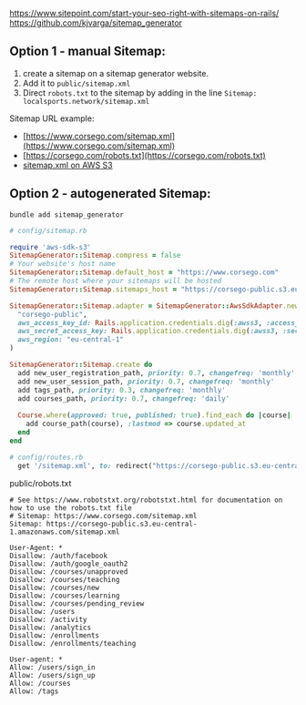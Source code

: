 https://www.sitepoint.com/start-your-seo-right-with-sitemaps-on-rails/
https://github.com/kjvarga/sitemap_generator

## Option 1 - manual Sitemap:

1. create a sitemap on a sitemap generator website. 
2. Add it to `public/sitemap.xml`
3. Direct `robots.txt` to the sitemap by adding in the line `Sitemap: localsports.network/sitemap.xml`

Sitemap URL example:

* [https://www.corsego.com/sitemap.xml](https://www.corsego.com/sitemap.xml)
* [https://corsego.com/robots.txt](https://corsego.com/robots.txt)
* [sitemap.xml on AWS S3](https://corsego-public.s3.eu-central-1.amazonaws.com/sitemap.xml)

## Option 2 - autogenerated Sitemap:

```shell
bundle add sitemap_generator
```

```ruby
# config/sitemap.rb

require 'aws-sdk-s3'
SitemapGenerator::Sitemap.compress = false
# Your website's host name
SitemapGenerator::Sitemap.default_host = "https://www.corsego.com"
# The remote host where your sitemaps will be hosted
SitemapGenerator::Sitemap.sitemaps_host = "https://corsego-public.s3.eu-central-1.amazonaws.com/"

SitemapGenerator::Sitemap.adapter = SitemapGenerator::AwsSdkAdapter.new(
  "corsego-public",
  aws_access_key_id: Rails.application.credentials.dig(:awss3, :access_key_id),
  aws_secret_access_key: Rails.application.credentials.dig(:awss3, :secret_access_key),
  aws_region: "eu-central-1"
)

SitemapGenerator::Sitemap.create do
  add new_user_registration_path, priority: 0.7, changefreq: 'monthly'
  add new_user_session_path, priority: 0.7, changefreq: 'monthly'
  add tags_path, priority: 0.3, changefreq: 'monthly'
  add courses_path, priority: 0.7, changefreq: 'daily'
  
  Course.where(approved: true, published: true).find_each do |course|
    add course_path(course), :lastmod => course.updated_at
  end
end
```

```ruby
# config/routes.rb
  get '/sitemap.xml', to: redirect("https://corsego-public.s3.eu-central-1.amazonaws.com/sitemap.xml")
```

public/robots.txt
```t
# See https://www.robotstxt.org/robotstxt.html for documentation on how to use the robots.txt file
# Sitemap: https://www.corsego.com/sitemap.xml
Sitemap: https://corsego-public.s3.eu-central-1.amazonaws.com/sitemap.xml

User-Agent: *
Disallow: /auth/facebook
Disallow: /auth/google_oauth2
Disallow: /courses/unapproved
Disallow: /courses/teaching
Disallow: /courses/new
Disallow: /courses/learning
Disallow: /courses/pending_review
Disallow: /users
Disallow: /activity
Disallow: /analytics
Disallow: /enrollments
Disallow: /enrollments/teaching

User-agent: *
Allow: /users/sign_in
Allow: /users/sign_up
Allow: /courses
Allow: /tags
```